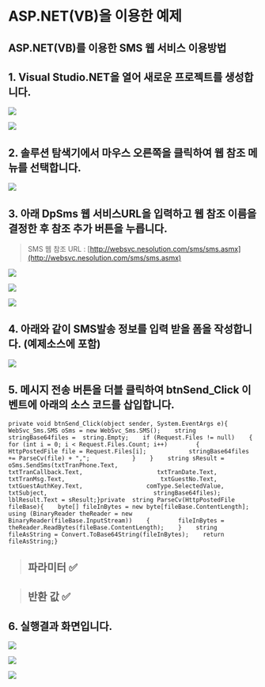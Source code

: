 # ASP.NET\(VB\)을 이용한 예제

## ASP.NET\(VB\)를 이용한 SMS 웹 서비스 이용방법

## 1. Visual Studio.NET을 열어 새로운 프로젝트를 생성합니다. <a id="1-visual-studio-net"></a>

![](https://gblobscdn.gitbook.com/assets%2F-Mi_8LPPppX55FEwiSXr%2F-MitPJX_mmCk_GIeDrEz%2F-MitQ0wZ9Er7XyLmyJPm%2Faspnet_1.png?alt=media&token=f971ce82-ce83-44ad-b7ce-a149380e1752)

![](https://gblobscdn.gitbook.com/assets%2F-Mi_8LPPppX55FEwiSXr%2F-MitPJX_mmCk_GIeDrEz%2F-MitQ0wYYk-trgYu4Bcn%2Faspnet_2.png?alt=media&token=a3f7bec4-de3a-46c4-871c-d8a0ecd4b13b)

## 2. 솔루션 탐색기에서 마우스 오른쪽을 클릭하여 웹 참조 메뉴를 선택합니다. <a id="2"></a>

![](https://gblobscdn.gitbook.com/assets%2F-Mi_8LPPppX55FEwiSXr%2F-MitUV99YbnDIPEWYNWm%2F-MitX-qx3Jr0pU2ptMBG%2Faspnet_3.png?alt=media&token=4291d64b-8d09-45ef-8889-b28285d4e06d)

## 3. 아래 DpSms 웹 서비스URL을 입력하고 웹 참조 이름을 결정한 후 참조 추가 버튼을 누릅니다. <a id="3-dpsms-url"></a>

> SMS 웹 참조 URL : [http://websvc.nesolution.com/sms/sms.asmx](http://websvc.nesolution.com/sms/sms.asmx)​

![](https://gblobscdn.gitbook.com/assets%2F-Mi_8LPPppX55FEwiSXr%2F-MitUV99YbnDIPEWYNWm%2F-MitX-qymaVPzC1hlAxD%2Faspnet_4.png?alt=media&token=2e176d09-7fe2-47cf-b6d4-62a9ec8723f3)

![](https://gblobscdn.gitbook.com/assets%2F-Mi_8LPPppX55FEwiSXr%2F-MitUV99YbnDIPEWYNWm%2F-MitX-qznLsNCNrlnmZP%2Faspnet_5.png?alt=media&token=78c6e09a-8b84-4809-bbd9-ca111a8e7e1c)

![](https://gblobscdn.gitbook.com/assets%2F-Mi_8LPPppX55FEwiSXr%2F-MitUV99YbnDIPEWYNWm%2F-MitX-r-uX8bzso6a-3v%2Faspnet_6.png?alt=media&token=0f641ebb-dde2-425d-9204-380e3efd17c4)

## 4. 아래와 같이 SMS발송 정보를 입력 받을 폼을 작성합니다. \(예제소스에 포함\) <a id="4-sms"></a>

![](https://gblobscdn.gitbook.com/assets%2F-Mi_8LPPppX55FEwiSXr%2F-MitUV99YbnDIPEWYNWm%2F-MitX-r0QzEsv0j-T9hL%2Faspnet_7.png?alt=media&token=c599de92-8c1e-4d64-b96e-6ecbac725c99)

## 5. 메시지 전송 버튼을 더블 클릭하여 btnSend\_Click 이벤트에 아래의 소스 코드를 삽입합니다. <a id="5-btnsend_click"></a>

```text
private void btnSend_Click(object sender, System.EventArgs e){    WebSvc_Sms.SMS oSms = new WebSvc_Sms.SMS();​    string stringBase64files =  string.Empty;    if (Request.Files != null)    {        for (int i = 0; i < Request.Files.Count; i++)        {            HttpPostedFile file = Request.Files[i];            stringBase64files += ParseCv(file) + ",";            }    }​    string sResult = oSms.SendSms(txtTranPhone.Text,                     txtTranCallback.Text,                     txtTranDate.Text,                          txtTranMsg.Text,                           txtGuestNo.Text,                            txtGuestAuthKey.Text,                  comType.SelectedValue,                txtSubject,                              stringBase64files);       lblResult.Text = sResult;}​private  string ParseCv(HttpPostedFile fileBase){    byte[] fileInBytes = new byte[fileBase.ContentLength];    using (BinaryReader theReader = new BinaryReader(fileBase.InputStream))    {        fileInBytes = theReader.ReadBytes(fileBase.ContentLength);    }    string fileAsString = Convert.ToBase64String(fileInBytes);​    return fileAsString;}
```

> ## **파라미터** ✅  <a id="undefined"></a>

> ## **반환 값** ✅  <a id="undefined-1"></a>

## 6. 실행결과 화면입니다. <a id="6"></a>

![](https://gblobscdn.gitbook.com/assets%2F-Mi_8LPPppX55FEwiSXr%2F-MitjzRZvtLoYKG1sP4Z%2F-MitkuNWdiRRkQoDnWrV%2Faspnet_8.png?alt=media&token=86418e41-759c-4c63-856a-4843f26b554b)

![](https://gblobscdn.gitbook.com/assets%2F-Mi_8LPPppX55FEwiSXr%2F-MitjzRZvtLoYKG1sP4Z%2F-MitkuNXMMyJJ4oWr20t%2Faspnet_9.png?alt=media&token=ba1fbb17-ff42-4c12-bb6f-e21a9dc04729)

![](https://gblobscdn.gitbook.com/assets%2F-Mi_8LPPppX55FEwiSXr%2F-MitjzRZvtLoYKG1sP4Z%2F-MitkuNYhpaUzYrDQ2nf%2Faspnet_10.png?alt=media&token=a4aa77e4-bf0f-4081-aaeb-60dc11c2ae24)

